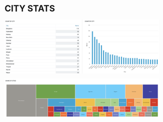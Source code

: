 # CITY STATS

![Cities](./static_assets/share_of_cities.png)  

![Cities Tree](./static_assets/share_of_cities_tree.png)